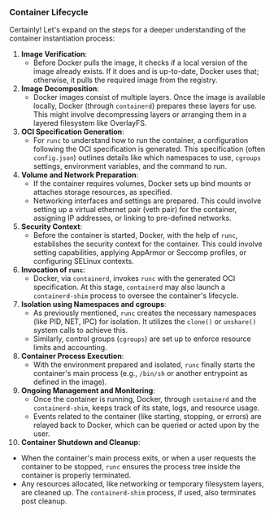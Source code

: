 ### Container Lifecycle

Certainly! Let's expand on the steps for a deeper understanding of the container instantiation process:

1. **Image Verification**:
   - Before Docker pulls the image, it checks if a local version of the image already exists. If it does and is up-to-date, Docker uses that; otherwise, it pulls the required image from the registry.
2. **Image Decomposition**:
   - Docker images consist of multiple layers. Once the image is available locally, Docker (through `containerd`) prepares these layers for use. This might involve decompressing layers or arranging them in a layered filesystem like OverlayFS.
3. **OCI Specification Generation**:
   - For `runc` to understand how to run the container, a configuration following the OCI specification is generated. This specification (often `config.json`) outlines details like which namespaces to use, `cgroups` settings, environment variables, and the command to run.
4. **Volume and Network Preparation**:
   - If the container requires volumes, Docker sets up bind mounts or attaches storage resources, as specified.
   - Networking interfaces and settings are prepared. This could involve setting up a virtual ethernet pair (veth pair) for the container, assigning IP addresses, or linking to pre-defined networks.
5. **Security Context**:
   - Before the container is started, Docker, with the help of `runc`, establishes the security context for the container. This could involve setting capabilities, applying AppArmor or Seccomp profiles, or configuring SELinux contexts.
6. **Invocation of `runc`**:
   - Docker, via `containerd`, invokes `runc` with the generated OCI specification. At this stage, `containerd` may also launch a `containerd-shim` process to oversee the container's lifecycle.
7. **Isolation using Namespaces and cgroups**:
   - As previously mentioned, `runc` creates the necessary namespaces (like PID, NET, IPC) for isolation. It utilizes the `clone()` or `unshare()` system calls to achieve this.
   - Similarly, control groups (`cgroups`) are set up to enforce resource limits and accounting.
8. **Container Process Execution**:
   - With the environment prepared and isolated, `runc` finally starts the container's main process (e.g., `/bin/sh` or another entrypoint as defined in the image).
9. **Ongoing Management and Monitoring**:
   - Once the container is running, Docker, through `containerd` and the `containerd-shim`, keeps track of its state, logs, and resource usage.
   - Events related to the container (like starting, stopping, or errors) are relayed back to Docker, which can be queried or acted upon by the user.
10. **Container Shutdown and Cleanup**:
   - When the container's main process exits, or when a user requests the container to be stopped, `runc` ensures the process tree inside the container is properly terminated.
   - Any resources allocated, like networking or temporary filesystem layers, are cleaned up. The `containerd-shim` process, if used, also terminates post cleanup.


